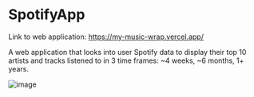 # SpotifyApp

Link to web application: https://my-music-wrap.vercel.app/

A web application that looks into user Spotify data to display their top 10 artists and tracks listened to in 3 time frames: ~4 weeks, ~6 months, 1+ years.

![image](https://github.com/riiich/MyMusicWrap/assets/71366461/d667701b-39db-48d0-a1a6-49796fc66711)

